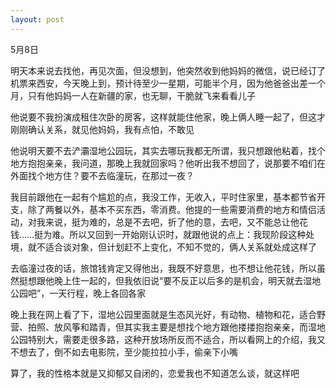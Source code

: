 ```yaml
---
layout: post
---
```

5月8日

明天本来说去找他，再见次面，但没想到，他突然收到他妈妈的微信，说已经订了机票来西安，今天晚上到，预计待至少一星期，可能半个月，因为他爸爸出差一个月，只有他妈妈一人在新疆的家，也无聊，干脆就飞来看看儿子

他说要不我扮演成租住次卧的房客，这样就能住他家，晚上俩人睡一起了，但这才刚刚确认关系，就见他妈妈，我有点怕，不敢见

他说明天要不去浐灞湿地公园玩，其实去哪玩我都无所谓，我只想跟他粘着，找个地方抱抱亲亲，我问道，那晚上我就回家吗？他听出我不想回了，说那要不咱们在外面找个地方住？要不去临潼玩，在那过一夜？

我目前跟他在一起有个尴尬的点，我没工作，无收入，平时住家里，基本都节省开支，除了两餐以外，基本不买东西，零消费。他提的一些需要消费的地方和情侣活动，对我来说，挺为难的，总是不去吧，折了他的意，去吧，又不能总让他花钱……挺为难。所以又回到一开始刚认识时，就跟他说的点上：我现阶段这种处境，就不适合谈对象，但计划赶不上变化，不知不觉的，俩人关系就处成这样了

去临潼过夜的话，旅馆钱肯定又得他出，我既不好意思，也不想让他花钱，所以虽然挺想跟他晚上住一起的，但我依旧说“要不反正以后多的是机会，明天就去湿地公园吧”，一天行程，晚上各回各家

晚上我在网上看了下，湿地公园里面就是生态风光好，有动物、植物和花，适合野营、拍照、放风筝和踏青，但其实我主要是想找个地方跟他搂搂抱抱亲亲，而湿地公园特别大，需要走很多路，这种开放场所反而不适合，所以看网上的介绍，我又不想去了，倒不如去电影院，至少能拉拉小手，偷亲下小嘴

算了，我的性格本就是又抑郁又自闭的，恋爱我也不知道怎么谈，就这样吧

